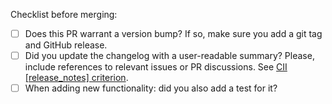 <!-- Describe your PR here -->

<!-- Please, make sure the following items are checked -->
Checklist before merging:

- [ ] Does this PR warrant a version bump? If so, make sure you add a git tag and GitHub release.
- [ ] Did you update the changelog with a user-readable summary? Please, include references to relevant issues or PR discussions. See [CII [release_notes] criterion](https://bestpractices.coreinfrastructure.org/en/criteria/0#0.release_notes_vulns).
- [ ] When adding new functionality: did you also add a test for it?
